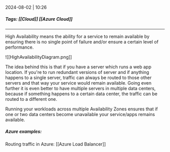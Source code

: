 
2024-08-02 | 10:26

##### Tags: [[Cloud]] [[Azure Cloud]]

---

High Availability means the ability for a service to remain available by ensuring there is no single point of failure and/or ensure a certain level of performance.

![[HighAvailabilityDiagram.png]]

The idea behind this is that if you have a server which runs a web app location. If you're to run redundant versions of server and if anything happens to a single server, traffic can always be routed to those other servers and that way your service would remain available. Going even further it is even better to have multiple servers in multiple data centers, because if something happens to a certain data center, the traffic can be routed to a different one.

Running your workloads across multiple Availability Zones ensures that if one or two data centers become unavailable your service/apps remains available. 


##### Azure examples: 
Routing traffic in Azure: [[Azure Load Balancer]]